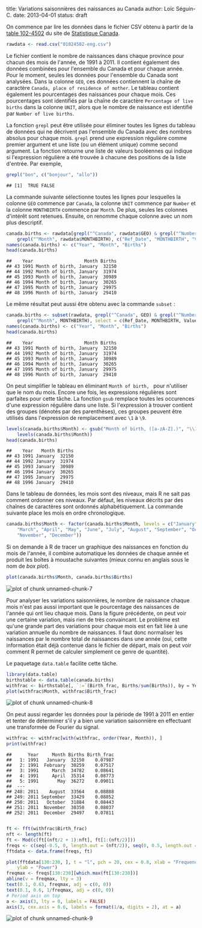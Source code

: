 title: Variations saisonnières des naissances au Canada
author: Loïc Séguin-C.
date: 2013-04-01
status: draft

On commence par lire les données dans le fichier CSV obtenu à partir de la
[table 102-4502][table102-4502] du site de [Statistique Canada][statcan].


```r
rawdata <- read.csv("01024502-eng.csv")
```


Le fichier contient le nombre de naissances dans chaque province pour chacun
des mois de l'année, de 1991 à 2011.  Il contient également des données
combinées pour l'ensemble du Canada et pour chaque année.  Pour le moment,
seules les données pour l'ensemble du Canada sont analysées.  Dans la colonne
`GEO`, ces données contiennent la chaîne de caractère `Canada, place of
residence of mother`.  Le tableau contient également les pourcentages des
naissances pour chaque mois.  Ces pourcentages sont identifiés par la chaîne de
caractère `Percentage of live births` dans la colonne `UNIT`, alors que le
nombre de naissance est identifié par `Number of live births`.

La fonction `grepl` peut être utilisée pour éliminer toutes les lignes du
tableau de données qui ne décrivent pas l'ensemble du Canada avec des nombres
absolus pour chaque mois.  `grepl` prend une expression régulière comme premier
argument et une liste (ou un élément unique) comme second argument.  La
fonction retourne une liste de valeurs booléennes qui indique si l'expression
régulière a été trouvée à chacune des positions de la liste d'entrée.  Par
exemple,


```r
grepl("bon", c("bonjour", "allo"))
```

```
## [1]  TRUE FALSE
```


La commande suivante sélectionne toutes les lignes pour lesquelles la colonne
`GEO` commence par `Canada`, la colonne `UNIT` commence par `Number` et la
colonne `MONTHBIRTH` commence par `Month`.  De plus, seules les colonnes
d'intérêt sont retenues.  Ensuite, on renomme chaque colonne avec un nom plus
descriptif.


```r
canada.births <- rawdata[grepl("^Canada", rawdata$GEO) & grepl("^Number", rawdata$UNIT) & 
    grepl("^Month", rawdata$MONTHBIRTH), c("Ref_Date", "MONTHBIRTH", "Value")]
names(canada.births) <- c("Year", "Month", "Births")
head(canada.births)
```

```
##    Year                   Month Births
## 43 1991 Month of birth, January  32150
## 44 1992 Month of birth, January  31974
## 45 1993 Month of birth, January  30989
## 46 1994 Month of birth, January  30265
## 47 1995 Month of birth, January  29975
## 48 1996 Month of birth, January  29410
```


Le même résultat peut aussi être obtenu avec la commande `subset` :


```r
canada.births <- subset(rawdata, grepl("^Canada", GEO) & grepl("^Number", UNIT) & 
    grepl("^Month", MONTHBIRTH), select = c(Ref_Date, MONTHBIRTH, Value))
names(canada.births) <- c("Year", "Month", "Births")
head(canada.births)
```

```
##    Year                   Month Births
## 43 1991 Month of birth, January  32150
## 44 1992 Month of birth, January  31974
## 45 1993 Month of birth, January  30989
## 46 1994 Month of birth, January  30265
## 47 1995 Month of birth, January  29975
## 48 1996 Month of birth, January  29410
```


On peut simplifier le tableau en éliminant `Month of birth, ` pour n'utiliser
que le nom du mois.  Encore une fois, les expressions régulières sont parfaites
pour cette tâche.  La fonction `gsub` remplace toutes les occurences d'une
expression régulière dans une liste.  Si l'expression à trouver contient des groupes
(dénotés par des parenthèses), ces groupes peuvent être utilisés dans
l'expression de remplacement avec `\1` à `\9`.


```r
levels(canada.births$Month) <- gsub("Month of birth, ([a-zA-Z].)", "\\1", 
    levels(canada.births$Month))
head(canada.births)
```

```
##    Year   Month Births
## 43 1991 January  32150
## 44 1992 January  31974
## 45 1993 January  30989
## 46 1994 January  30265
## 47 1995 January  29975
## 48 1996 January  29410
```


Dans le tableau de données, les mois sont des niveaux, mais R ne sait pas
comment ordonner ces niveaux.  Par défaut, les niveaux décrits par des chaînes
de caractères sont ordonnés alphabétiquement.  La commande suivante place les
mois en ordre chronologique.


```r
canada.births$Month <- factor(canada.births$Month, levels = c("January", "February", 
    "March", "April", "May", "June", "July", "August", "September", "October", 
    "November", "December"))
```


Si on demande à R de tracer un graphique des naissances en fonction du mois de
l'année, il combine automatique les données de chaque année et produit les
boîtes à moustache suivantes (mieux connu en anglais sous le nom de *box
plot*).


```r
plot(canada.births$Month, canada.births$Births)
```

![plot of chunk unnamed-chunk-7](static/images/unnamed-chunk-7.png) 


Pour analyser les variations saisonnières, le nombre de naissance chaque mois
n'est pas aussi important que le pourcentage des naissances de l'année qui ont
lieu chaque mois.  Dans la figure précédente, on peut voir une certaine
variation, mais rien de très convaincant.  Le problème est qu'une grande part
des variations pour chaque mois est en fait liée à une variation annuelle du
nombre de naissances.  Il faut donc normaliser les naissances par le nombre
total de naissances dans une année (oui, cette information était déjà contenue
dans le fichier de départ, mais on peut voir comment R permet de calculer
simplement ce genre de quantité).

Le paquetage `data.table` facilite cette tâche.

```r
library(data.table)
birthstable <- data.table(canada.births)
withfrac <- birthstable[, `:=`(Birth_frac, Births/sum(Births)), by = Year]
plot(withfrac$Month, withfrac$Birth_frac)
```

![plot of chunk unnamed-chunk-8](static/images/unnamed-chunk-8.png) 


On peut aussi regarder les données pour la période de 1991 à 2011 en entier et
tenter de déterminer s'il y a bien une variation saisonnière en effectuant une
transformée de Fourier du signal.


```r
withfrac <- withfrac[with(withfrac, order(Year, Month)), ]
print(withfrac)
```

```
##      Year     Month Births Birth_frac
##   1: 1991   January  32150    0.07987
##   2: 1991  February  30259    0.07517
##   3: 1991     March  34782    0.08641
##   4: 1991     April  35314    0.08773
##   5: 1991       May  36272    0.09011
##  ---                                 
## 248: 2011    August  33564    0.08888
## 249: 2011 September  33429    0.08852
## 250: 2011   October  31884    0.08443
## 251: 2011  November  30350    0.08037
## 252: 2011  December  29497    0.07811
```

```r

ft <- fft(withfrac$Birth_frac)
nft <- length(ft)
ft <- Mod(c(ft[(nft/2 + 1):nft], ft[1:(nft/2)]))
freqs <- c(seq(-0.5, 0, length.out = (nft/2)), seq(0, 0.5, length.out = (nft/2)))
fftdata <- data.frame(freqs, ft)

plot(fftdata[130:230, ], t = "l", pch = 20, cex = 0.8, xlab = "Frequency (1/month)", 
    ylab = "Power")
freqmax <- freqs[130:230][which.max(ft[130:230])]
abline(v = freqmax, lty = 3)
text(0.1, 0.63, freqmax, adj = c(0, 0))
text(0.1, 0.6, 1/freqmax, adj = c(0, 0))
# Period axis on top
a <- axis(3, lty = 0, labels = FALSE)
axis(3, cex.axis = 0.6, labels = format(1/a, digits = 2), at = a)
```

![plot of chunk unnamed-chunk-9](static/images/unnamed-chunk-9.png) 





[table102-4502]: http://www5.statcan.gc.ca/cansim/a05?id=1024502&retrLang=eng "Table 102-4502 Live births, by month, Canada, province and territories, annual"

[statcan]: http://www.statcan.gc.ca "Statistique Canada"
